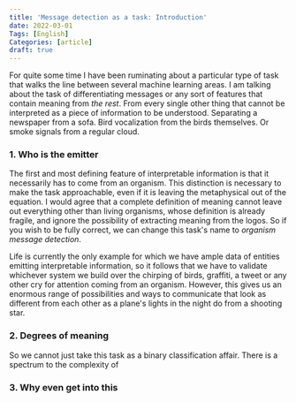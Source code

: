 ```yaml
---
title: 'Message detection as a task: Introduction'
date: 2022-03-01
Tags: [English]
Categories: [article]
draft: true
---
```


For quite some time I have been ruminating about a particular type of task that 
walks the line between several machine learning areas. I am talking about the task 
of differentiating messages or any sort of features that contain meaning from 
*the rest*. From every single other thing that cannot be interpreted as a
piece of information to be understood. Separating a newspaper from a sofa. 
Bird vocalization from the birds themselves. Or smoke signals from a regular cloud.

### 1. Who is the emitter
The first and most defining feature of interpretable information is that it necessarily has to come
from an organism. This distinction is necessary to make the task approachable, even if
it is leaving the metaphysical out of the equation. I would agree that a complete definition of meaning
cannot leave out everything other than living organisms, whose definition is already fragile,
and ignore the possibility of extracting meaning from the logos. So if you wish to be fully
correct, we can change this task's name to *organism message detection*.

Life is currently the only example for which we have ample data of entities emitting interpretable
information, so it follows that we have to validate whichever system we build over the chirping of birds,
graffiti, a tweet or any other cry for attention coming from an organism. However, this gives us 
an enormous range of possibilities and ways to communicate that look as different from each other as
a plane's lights in the night do from a shooting star. 

### 2. Degrees of meaning
So we cannot just take this task as a binary classification affair. There is a spectrum to the complexity of 

### 3. Why even get into this













